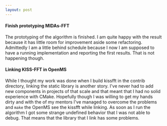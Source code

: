 ```yaml
---
layout: post
---
```


#### Finish prototyping MIDAs-FFT
The prototyping of the algorithm is finished. I am quite happy with the result because it has little room for improvement aside some refactoring. Admittedly I am a little behind schedule because I now I am supposed to have a running implementation and reporting the first results. That is not happening though.

#### Linking KISS-FFT in OpenMS
While I thought my work was done when I build kissfft in the contrib directory, linking the static library is another story. I've never had to add new components in projects of that scale and that meant that I had no solid experience with CMake. Hopefully though I was willing to get my hands dirty and with the of my mentors I've managed to overcome the problems and `make` the OpenMS see the kissfft while linking. As soon as I run the algorithm I got some strange undefined behavior that I was not able to debug. That means that the library that I link has some problems.
